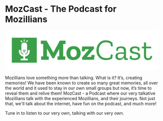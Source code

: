 # MozCast - The Podcast for Mozillians

![MozCast](https://raw.githubusercontent.com/pransh15/MozCast/master/MozCast.png)

Mozillians love something more than talking. What is it? It’s, creating memories! We have been known to create so many great memories, all over the world and it used to stay in our own small groups but now, it’s time to reveal them and relive them! MozCast - a Podcast where our very talkative Mozillians talk with the experienced Mozillians, and their journeys. Not just that, we'll talk about the internet, have fun on the podcast, and much more!

Tune in to listen to our very own, talking with our very own.
